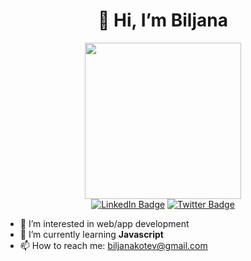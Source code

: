 



<div id="header" align="center">
  <h1>👋 Hi, I’m Biljana</h1>
  <img src="https://i.postimg.cc/RZDnv5BQ/Female-Developer.jpg" width="250"/>
</div>
<div id="badges" align="center">
  <a href="https://www.linkedin.com/in/biljana-kotevska/" target_"blank"><img src="https://img.shields.io/badge/LinkedIn-blue?style=for-the-badge&logo=linkedin&logoColor=white" alt="LinkedIn Badge"/></a>
  <a href="https://twitter.com/BiljanaCodes" target_"blank"><img src="https://img.shields.io/badge/Twitter-blue?style=for-the-badge&logo=twitter&logoColor=white" alt="Twitter Badge"/></a>
</div>


- 👀 I’m interested in web/app development
- 🌱 I’m currently learning **Javascript**
- 📫 How to reach me: biljanakotev@gmail.com


